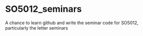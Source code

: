 # SO5012_seminars
A chance to learn github and write the seminar code for SO5012, particularly the letter seminars
